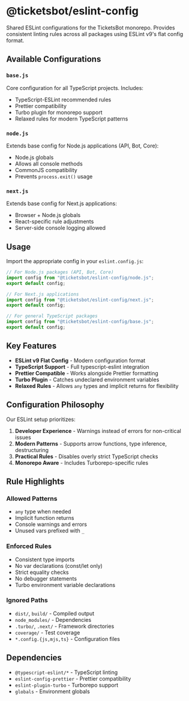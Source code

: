 # @ticketsbot/eslint-config

Shared ESLint configurations for the TicketsBot monorepo. Provides consistent linting rules across all packages using ESLint v9's flat config format.

## Available Configurations

### `base.js`

Core configuration for all TypeScript projects. Includes:

- TypeScript-ESLint recommended rules
- Prettier compatibility
- Turbo plugin for monorepo support
- Relaxed rules for modern TypeScript patterns

### `node.js`

Extends base config for Node.js applications (API, Bot, Core):

- Node.js globals
- Allows all console methods
- CommonJS compatibility
- Prevents `process.exit()` usage

### `next.js`

Extends base config for Next.js applications:

- Browser + Node.js globals
- React-specific rule adjustments
- Server-side console logging allowed

## Usage

Import the appropriate config in your `eslint.config.js`:

```javascript
// For Node.js packages (API, Bot, Core)
import config from "@ticketsbot/eslint-config/node.js";
export default config;

// For Next.js applications
import config from "@ticketsbot/eslint-config/next.js";
export default config;

// For general TypeScript packages
import config from "@ticketsbot/eslint-config/base.js";
export default config;
```

## Key Features

- **ESLint v9 Flat Config** - Modern configuration format
- **TypeScript Support** - Full typescript-eslint integration
- **Prettier Compatible** - Works alongside Prettier formatting
- **Turbo Plugin** - Catches undeclared environment variables
- **Relaxed Rules** - Allows `any` types and implicit returns for flexibility

## Configuration Philosophy

Our ESLint setup prioritizes:

1. **Developer Experience** - Warnings instead of errors for non-critical issues
2. **Modern Patterns** - Supports arrow functions, type inference, destructuring
3. **Practical Rules** - Disables overly strict TypeScript checks
4. **Monorepo Aware** - Includes Turborepo-specific rules

## Rule Highlights

### Allowed Patterns

- `any` type when needed
- Implicit function returns
- Console warnings and errors
- Unused vars prefixed with `_`

### Enforced Rules

- Consistent type imports
- No var declarations (const/let only)
- Strict equality checks
- No debugger statements
- Turbo environment variable declarations

### Ignored Paths

- `dist/`, `build/` - Compiled output
- `node_modules/` - Dependencies
- `.turbo/`, `.next/` - Framework directories
- `coverage/` - Test coverage
- `*.config.{js,mjs,ts}` - Configuration files

## Dependencies

- `@typescript-eslint/*` - TypeScript linting
- `eslint-config-prettier` - Prettier compatibility
- `eslint-plugin-turbo` - Turborepo support
- `globals` - Environment globals
